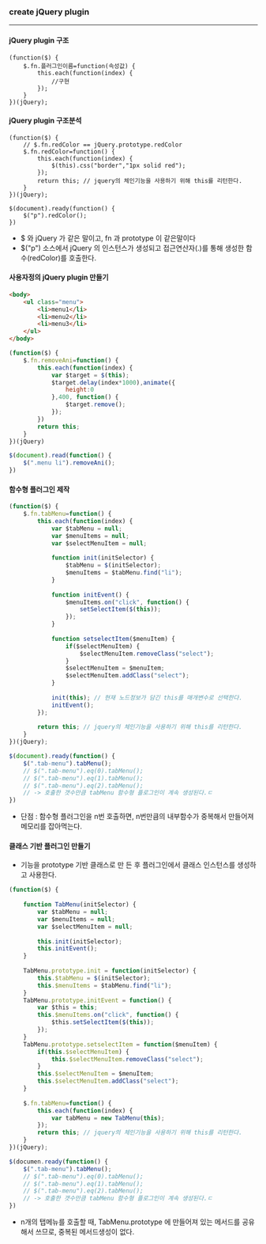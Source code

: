### create jQuery plugin

---



#### jQuery plugin 구조

~~~
(function($) {
	$.fn.플러그인이름=function(속성값) {
		this.each(function(index) {
			//구현
		});
	}
})(jQuery);
~~~

 

#### jQuery plugin 구조분석

~~~
(function($) {
	// $.fn.redColor == jQuery.prototype.redColor
	$.fn.redColor=function() {
		this.each(function(index) {
			$(this).css("border","1px solid red");
		});
		return this; // jquery의 체인기능을 사용하기 위해 this를 리턴한다.
	}
})(jQuery);

$(document).ready(function() {
	$("p").redColor();
})
~~~

- $ 와 jQuery 가 같은 말이고, fn 과 prototype 이 같은말이다
- $("p") 소스에서 jQuery 의 인스턴스가 생성되고 접근연산자(.)를 통해 생성한 함수(redColor)를 호출한다.





#### 사용자정의 jQuery plugin 만들기

~~~html
<body>
    <ul class="menu">
    	<li>menu1</li>
		<li>menu2</li>
		<li>menu3</li>
    </ul>
</body>
~~~

~~~javascript
(function($) {
	$.fn.removeAni=function() {
		this.each(function(index) {
			var $target = $(this);
			$target.delay(index*1000),animate({
				height:0
			},400, function() {
				$target.remove();
			});
		})
        return this;
	}
})(jQuery)

$(document).read(function() {
	$(".menu li").removeAni();
})
~~~





#### 함수형 플러그인 제작 

~~~javascript
(function($) {
	$.fn.tabMenu=function() {
		this.each(function(index) {
			var $tabMenu = null;
			var $menuItems = null;
			var $selectMenuItem = null;
			
            function init(initSelector) {
                $tabMenu = $(initSelector);
                $menuItems = $tabMenu.find("li");
            }
            
            function initEvent() {
                $menuItems.on("click", function() {
                    setSelectItem($(this));
                });
            }
            
            function setselectItem($menuItem) {
                if($selectMenuItem) {
                    $selectMenuItem.removeClass("select");
                }
                $selectMenuItem = $menuItem;
                $selectMenuItem.addClass("select");
            }
            
            init(this); // 현재 노드정보가 담긴 this를 매개변수로 선택한다.
            initEvent();
		});
        
        return this; // jquery의 체인기능을 사용하기 위해 this를 리턴한다.
	}
})(jQuery);

$(document).ready(function() {
	$(".tab-menu").tabMenu();
    // $(".tab-menu").eq(0).tabMenu(); 
    // $(".tab-menu").eq(1).tabMenu(); 
    // $(".tab-menu").eq(2).tabMenu(); 
    // -> 호출한 갯수만큼 tabMenu 함수형 플로그인이 계속 생성된다.ㄷ 
})
~~~

- 단점 : 함수형 플러그인을 n번 호출하면, n번만큼의 내부함수가 중복해서 만들어져 메모리를 잡아먹는다.





#### 클래스 기반 플러그인 만들기

- 기능을 prototype 기반 클래스로 만 든 후 플러그인에서 클래스 인스턴스를 생성하고 사용한다.

~~~javascript
(function($) {
    
    function TabMenu(initSelector) {
        var $tabMenu = null;
        var $menuItems = null;
        var $selectMenuItem = null;
        
        this.init(initSelector);
        this.initEvent();
    }
    
    TabMenu.prototype.init = function(initSelector) {
        this.$tabMenu = $(initSelector);
        this.$menuItems = $tabMenu.find("li");
    }
    TabMenu.prototype.initEvent = function() {
        var $this = this;
        this.$menuItems.on("click", function() {
            $this.setSelectItem($(this));
        });
    }
    TabMenu.prototype.setselectItem = function($menuItem) {
        if(this.$selectMenuItem) {
            this.$selectMenuItem.removeClass("select");
        }
        this.$selectMenuItem = $menuItem;
        this.$selectMenuItem.addClass("select");
    }
            
	$.fn.tabMenu=function() {
		this.each(function(index) {
            var tabMenu = new TabMenu(this);
		});
        return this; // jquery의 체인기능을 사용하기 위해 this를 리턴한다.
	}
})(jQuery);

$(documen.ready(function() {
	$(".tab-menu").tabMenu();
    // $(".tab-menu").eq(0).tabMenu(); 
    // $(".tab-menu").eq(1).tabMenu(); 
    // $(".tab-menu").eq(2).tabMenu(); 
    // -> 호출한 갯수만큼 tabMenu 함수형 플로그인이 계속 생성된다.ㄷ 
})
~~~

- n개의 탭메뉴를 호출할 때, TabMenu.prototype 에 만들어져 있는 메서드를 공유해서 쓰므로, 중복된 메서드생성이 없다.









































